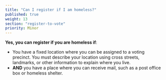 ```yaml
---
title: "Can I register if I am homeless?"
published: true
weight: 13
section: "register-to-vote"
priority: Minor
---
```


**Yes, you can register if you are homeless if**:
- You have a fixed location where you can be assigned to a voting precinct. You must describe your location using cross streets, landmarks, or other information to explain where you live.
- **AND** you have a place where you can receive mail, such as a post office box or homeless shelter.

